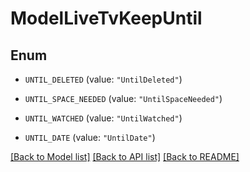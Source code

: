 # ModelLiveTvKeepUntil

## Enum


* `UNTIL_DELETED` (value: `"UntilDeleted"`)

* `UNTIL_SPACE_NEEDED` (value: `"UntilSpaceNeeded"`)

* `UNTIL_WATCHED` (value: `"UntilWatched"`)

* `UNTIL_DATE` (value: `"UntilDate"`)


[[Back to Model list]](../README.md#documentation-for-models) [[Back to API list]](../README.md#documentation-for-api-endpoints) [[Back to README]](../README.md)


